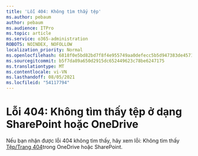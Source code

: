 ```yaml
---
title: 'Lỗi 404: Không tìm thấy tệp'
ms.author: pebaum
author: pebaum
ms.audience: ITPro
ms.topic: article
ms.service: o365-administration
ROBOTS: NOINDEX, NOFOLLOW
localization_priority: Normal
ms.openlocfilehash: 6818f0e5bd82bd7f8f4e955749aa0defecc5b5d947383de4571c23a4bd316497
ms.sourcegitcommit: b5f7da89a650d2915dc652449623c78be6247175
ms.translationtype: MT
ms.contentlocale: vi-VN
ms.lasthandoff: 08/05/2021
ms.locfileid: "54117794"
---
```

# <a name="error-404-file-not-found-in-sharepoint-or-onedrive"></a>Lỗi 404: Không tìm thấy tệp ở dạng SharePoint hoặc OneDrive

Nếu bạn nhận được lỗi 404 không tìm thấy, hãy xem lỗi: Không tìm thấy [Tệp/Trang 404](/sharepoint/troubleshoot/administration/error-404-onedrive-sharepoint)trong OneDrive hoặc SharePoint.